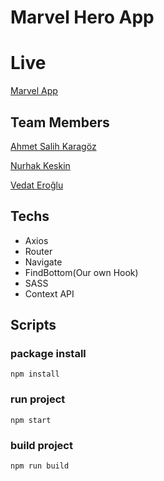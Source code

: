 # Marvel Hero App
# Live
[Marvel App](https://react-marvelapi.netlify.app)

## Team Members

[Ahmet Salih Karagöz](https://github.com/krgzsalih)

[Nurhak Keskin](https://github.com/sharp3614)

[Vedat Eroğlu](https://github.com/vkeycode)
## Techs
- Axios
- Router
- Navigate
- FindBottom(Our own Hook)
- SASS
- Context API
## Scripts
 ### package install
 ```
 npm install
 ```
 ### run project
 ```
 npm start
 ```
 ### build project
 ```
 npm run build
 ```
